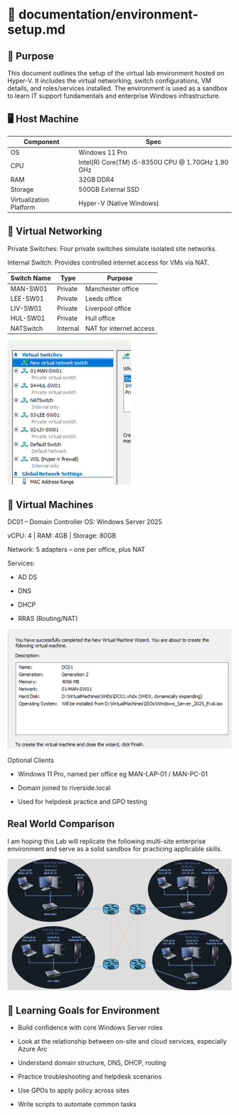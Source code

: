 # 📁 documentation/environment-setup.md
## 🧾 Purpose
This document outlines the setup of the virtual lab environment hosted on Hyper-V. It includes the virtual networking, switch configurations, VM details, and roles/services installed. The environment is used as a sandbox to learn IT support fundamentals and enterprise Windows infrastructure.

## 🖥️ Host Machine

|Component	|Spec|
-----------|---|
|OS	|Windows 11 Pro
|CPU	|Intel(R) Core(TM) i5-8350U CPU @ 1.70GHz   1.90 GHz
|RAM	|32GB DDR4
|Storage	|500GB External SSD
|Virtualization Platform	|Hyper-V (Native Windows)


## 🧵 Virtual Networking
Private Switches: Four private switches simulate isolated site networks.

Internal Switch: Provides controlled internet access for VMs via NAT.


|Switch Name	|Type	|Purpose|
----------|-----------|---------------------|
|MAN-SW01	|Private	|Manchester office|
|LEE-SW01	|Private	|Leeds office|
|LIV-SW01	|Private	|Liverpool office|
|HUL-SW01	|Private	|Hull office|
|NATSwitch	|Internal	|NAT for internet access|

![HyperV Config](images/VSwitches.png)

## 🧱 Virtual Machines
DC01 – Domain Controller
OS: Windows Server 2025

vCPU: 4 | RAM: 4GB | Storage: 80GB

Network: 5 adapters – one per office, plus NAT

Services:

- AD DS

- DNS

- DHCP

- RRAS (Routing/NAT)

![DC01 Creation](images/DC01Creation.png)

Optional Clients

- Windows 11 Pro, named per office eg MAN-LAP-01 / MAN-PC-01

- Domain joined to riverside.local

- Used for helpdesk practice and GPO testing

## Real World Comparison

I am hoping this Lab will replicate the following multi-site enterprise environment and serve as a solid sandbox for practicing applicable skills.

![Physical Network](images/Riverside%20Physical%20Topology.drawio.png)

## 🧠 Learning Goals for Environment
- Build confidence with core Windows Server roles

- Look at the relationship between on-site and cloud services, especially Azure Arc

- Understand domain structure, DNS, DHCP, routing

- Practice troubleshooting and helpdesk scenarios

- Use GPOs to apply policy across sites

- Write scripts to automate common tasks